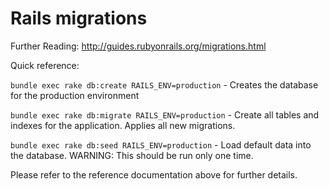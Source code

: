 Rails migrations
================

Further Reading: http://guides.rubyonrails.org/migrations.html

Quick reference:

`bundle exec rake db:create RAILS_ENV=production` - Creates the database
for the production environment

`bundle exec rake db:migrate RAILS_ENV=production` - Create all tables
and indexes for the application. Applies all new migrations.

`bundle exec rake db:seed RAILS_ENV=production` - Load default data into
the database. WARNING: This should be run only one time.

Please refer to the reference documentation above for further details.
